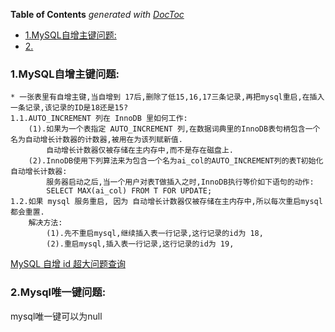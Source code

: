 <!-- START doctoc generated TOC please keep comment here to allow auto update -->
<!-- DON'T EDIT THIS SECTION, INSTEAD RE-RUN doctoc TO UPDATE -->
**Table of Contents**  *generated with [DocToc](https://github.com/thlorenz/doctoc)*

- [1.MySQL自增主键问题:](#1mysql%E8%87%AA%E5%A2%9E%E4%B8%BB%E9%94%AE%E9%97%AE%E9%A2%98)
- [2.](#2)

<!-- END doctoc generated TOC please keep comment here to allow auto update -->

### 1.MySQL自增主键问题:

    * 一张表里有自增主键,当自增到 17后,删除了低15,16,17三条记录,再把mysql重启,在插入一条记录,该记录的ID是18还是15?
	1.1.AUTO_INCREMENT 列在 InnoDB 里如何工作:
		(1).如果为一个表指定 AUTO_INCREMENT 列,在数据词典里的InnoDB表句柄包含一个名为自动增长计数器的计数器,被用在为该列赋新值.
			自动增长计数器仅被存储在主内存中,而不是存在磁盘上.
		(2).InnoDB使用下列算法来为包含一个名为ai_col的AUTO_INCREMENT列的表T初始化自动增长计数器:
			服务器启动之后,当一个用户对表T做插入之时,InnoDB执行等价如下语句的动作:
			SELECT MAX(ai_col) FROM T FOR UPDATE;
	1.2.如果 mysql 服务重启, 因为 自动增长计数器仅被存储在主内存中,所以每次重启mysql都会重置.
		解决方法:
			(1).先不重启mysql,继续插入表一行记录,这行记录的id为 18,
			(2).重启mysql,插入表一行记录,这行记录的id为 19,

[MySQL 自增 id 超大问题查询](https://mp.weixin.qq.com/s/xvxQz_oAzFBtpWfHl7kn3A)

### 2.Mysql唯一键问题:
mysql唯一键可以为null




